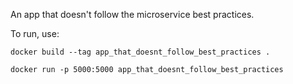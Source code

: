An app that doesn't follow the microservice best practices.

To run, use:

```
docker build --tag app_that_doesnt_follow_best_practices .

docker run -p 5000:5000 app_that_doesnt_follow_best_practices
```

